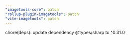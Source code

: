 ```yaml
---
"imagetools-core": patch
"rollup-plugin-imagetools": patch
"vite-imagetools": patch
---
```


chore(deps): update dependency @types/sharp to ^0.31.0

